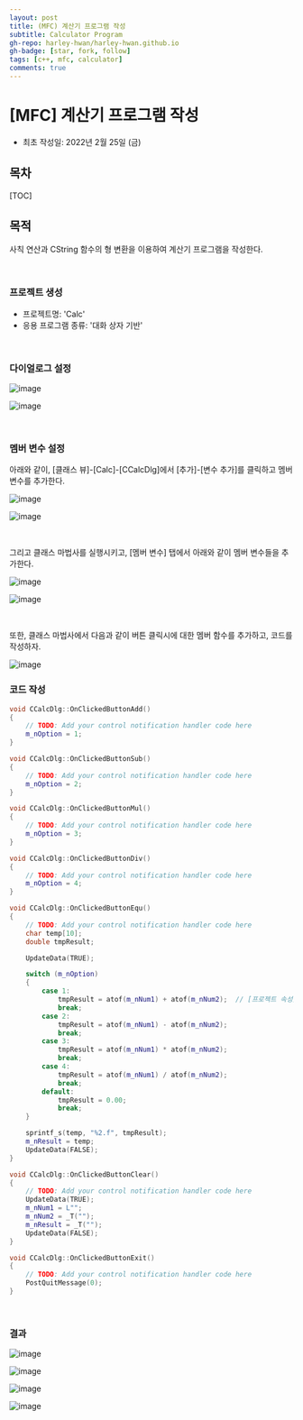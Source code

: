 ```yaml
---
layout: post
title: (MFC) 계산기 프로그램 작성
subtitle: Calculator Program
gh-repo: harley-hwan/harley-hwan.github.io
gh-badge: [star, fork, follow]
tags: [c++, mfc, calculator]
comments: true
---
```


# [MFC] 계산기 프로그램 작성

- 최초 작성일: 2022년 2월 25일 (금)

## 목차

[TOC]

## 목적

사칙 연산과 CString 함수의 형 변환을 이용하여 계산기 프로그램을 작성한다.

<br/>

### 프로젝트 생성

- 프로젝트명: 'Calc'
- 응용 프로그램 종류: '대화 상자 기반'

<br/>

### 다이얼로그 설정

![image](https://user-images.githubusercontent.com/68185569/155664654-42f13675-ba60-43c9-85fb-e1b83736c382.png)

![image](https://user-images.githubusercontent.com/68185569/155662132-e66c92ef-b872-40d1-b331-f030b3adf08f.png)



<br/>

### 멤버 변수 설정

아래와 같이, [클래스 뷰]-[Calc]-[CCalcDlg]에서 [추가]-[변수 추가]를 클릭하고 멤버 변수를 추가한다.

![image](https://user-images.githubusercontent.com/68185569/155664966-14d69c18-c8d6-4585-8bcf-6b460bfb7c4c.png)

![image](https://user-images.githubusercontent.com/68185569/155661411-b0448ed6-4362-4ef8-970e-88725296171f.png)

<br/>

그리고 클래스 마법사를 실행시키고, [멤버 변수] 탭에서 아래와 같이 멤버 변수들을 추가한다.

![image](https://user-images.githubusercontent.com/68185569/155665510-b5e2f007-5740-40c7-8cb0-09071c0ea4da.png)

![image](https://user-images.githubusercontent.com/68185569/155665778-d5f6aecb-7570-4e30-8364-d2b8f917500d.png)

<br/>

또한, 클래스 마법사에서 다음과 같이 버튼 클릭시에 대한 멤버 함수를 추가하고, 코드를 작성하자.

![image](https://user-images.githubusercontent.com/68185569/155672210-78256d1b-ae21-42ff-be38-c2364cc41119.png)


### 코드 작성

```c++
void CCalcDlg::OnClickedButtonAdd()
{
	// TODO: Add your control notification handler code here
	m_nOption = 1;
}

void CCalcDlg::OnClickedButtonSub()
{
	// TODO: Add your control notification handler code here
	m_nOption = 2;
}

void CCalcDlg::OnClickedButtonMul()
{
	// TODO: Add your control notification handler code here
	m_nOption = 3;
}

void CCalcDlg::OnClickedButtonDiv()
{
	// TODO: Add your control notification handler code here
	m_nOption = 4;
}

void CCalcDlg::OnClickedButtonEqu()
{
	// TODO: Add your control notification handler code here
	char temp[10];
	double tmpResult;

	UpdateData(TRUE);

	switch (m_nOption)
	{
		case 1:
			tmpResult = atof(m_nNum1) + atof(m_nNum2);	// [프로젝트 속성]-[구성 속성]-[고급]-[문자 집합]-[멀티바이트 문자 집합 사용] 안하면 에러뜸.
			break;
		case 2:
			tmpResult = atof(m_nNum1) - atof(m_nNum2);
			break;
		case 3:
			tmpResult = atof(m_nNum1) * atof(m_nNum2);
			break;
		case 4:
			tmpResult = atof(m_nNum1) / atof(m_nNum2);
			break;
		default:
			tmpResult = 0.00;
			break;
	}

	sprintf_s(temp, "%2.f", tmpResult);
	m_nResult = temp;
	UpdateData(FALSE);
}

void CCalcDlg::OnClickedButtonClear()
{
	// TODO: Add your control notification handler code here
	UpdateData(TRUE);
	m_nNum1 = L"";
	m_nNum2 = _T("");
	m_nResult = _T("");
	UpdateData(FALSE);
}

void CCalcDlg::OnClickedButtonExit()
{
	// TODO: Add your control notification handler code here
	PostQuitMessage(0);
}
```

<br/>

### 결과

![image](https://user-images.githubusercontent.com/68185569/155672509-8ce8846c-ae0f-4521-b013-d7484b451a61.png)

![image](https://user-images.githubusercontent.com/68185569/155672643-a0175b9d-d417-4310-94e0-7377f42b3c9a.png)

![image](https://user-images.githubusercontent.com/68185569/155672597-34f8314c-ad8f-4bd1-a03f-7481b61f39b4.png)

![image](https://user-images.githubusercontent.com/68185569/155672740-f8732fec-68c4-46d1-88bb-3a9bb31ac747.png)







